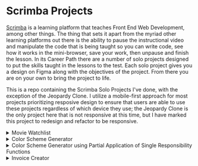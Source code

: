 # Scrimba Projects

[Scrimba](https://www.scrimba.com/) is a learning platform that teaches Front End Web Development, among other things. The thing that sets it apart from the myriad other learning platforms out there is the ability to pause the instructional video and manipulate the code that is being taught so you can write code, see how it works in the mini-browser, save your work, then unpause and finish the lesson. In its Career Path there are a number of solo projects designed to put the skills taught in the lessons to the test. Each solo project gives you a design on Figma along with the objectives of the project. From there you are on your own to bring the project to life.

This is a repo containing the Scrimba Solo Projects I've done, with the exception of the Jeopardy Clone. I utilize a mobile-first approach for most projects prioritizing resposive design to ensure that users are able to use these projects regardless of which device they use; the Jeopardy Clone is the only project here that is not responsive at this time, but I have marked this project to redesign and refactor to be responsive.



<details>
  <summary>Movie Watchlist</summary>
  
  - [Movie Watchlist](https://dallasviars.github.io/Scrimba_Projects/MovieWatchlist/)
  
  ### Project requirements: 
  - Contain two pages
    - index.html
      - Search page
      - Calls the OMDB API using title search
      - Displays search results 
    - watchlist.html
      - Displays movie data for movies saved using an "Add to watchlist" button
    - Button to "add to watchlist" to save data to local storage
  
  ### Skills used:
  - Asynchronous promises
  - Async / await
  - Error handling
  - Object destructuring
  - Spread operator
  - Nullish coalescing operator
  - HTML, CSS, and DOM manipulation
  
  ### Notes, thoughts, and methodology:

This was such a fun and educational project to work on. I really enjoyed reading through the API documentation and testing its functionality. Some of the things I learned while working on this project are: 

- Use of nullish coalescing operator: I had run into trouble with the saved watchlist trying to assign value to the currentWatchlist variable when the localStorage "watchlist" item didn't exist. Using the NCO here allowed me to account for the possibility of nullish values and offer an alternative value to the variable.
- This was my first project to check for the Enter key being pressed in order to trigger a function call
- This was my first live use of storing and retrieving info from localStorage

One of my goals in the way I wrote this project was to limit it to having only one function to fetch data from an API. My initial writeup used 4 functions to fetch that data. Should I refactor this project again I plan to utilize Partial Application of Single Use Functions in order to improve readability.
  
</details>

<details>
  <summary> Color Scheme Generator </summary>
  
  - [Color Scheme Generator](https://dallasviars.github.io/Scrimba_Projects/Color-Scheme-Generator/)
  
  #### Project requirements: 
  - Use an `<input type="color">` element
  - Use `<select>` to choose a color scheme
  - Use fetch to retrieve color information from an API
  - Initiate the fetch by clicking a button
  - Display the scheme colors and hex values
  - Extra credit:
    - Display color name
    - Enable one-click copy for the hex value
  
  #### Skills used:
  - HTML, CSS, and DOM manipulation
  - Asynchronous promises
  - Fetch data from an API
  - Use of ternary operator
  - Minor use of regex
  
  #### Notes, thoughts, and methodology:
The Color Scheme Generator was my first solo foray into REST API use and I was in awe of the sheer amount of information one can get from an API. It was so exciting to see how much an API could do. I had a great deal of fun with this project, and given that Scrimba does not actually grade solo projects I took some liberty to make some changes to it. The biggest change was to add a button to enable animation of the colors displayed. I had been doing some CSS animation practice and thought it would be fun to add, but also recognized not everyone would want that animation all the time, thus the enable button was born.
</details>
<details>
  <summary> Color Scheme Generator using Partial Application of Single Responsibility Functions</summary>
  
  - [Color Scheme Generator using Partial Application of Single Responsibility Functions](https://dallasviars.github.io/Scrimba_Projects/Color-Scheme-Generator-Partial-Application/)
  
  #### Project requirements: 
  - Use an `<input type="color">` element
  - Use `<select>` to choose a color scheme
  - Use fetch to retrieve color information from an API
  - Initiate the fetch by clicking a button
  - Display the scheme colors and hex values
  - Extra credit:
    - Display color name
    - Enable one-click copy for the hex value
  
  #### Skills used:
  - HTML, CSS, and DOM manipulation
  - Asynchronous promises
  - Fetch data from an API
  - Use of ternary operator
  - Minor use of regex
  - Improved naming convention of functions and variables
  - Partial Application of Single Responsibility Functions
  
  #### Notes, thoughts, and methodology:
Having just learned about the idea behind Partial Application I set out to find a project I'd already done and apply what I'd learned to it. Refactoring the original Color Scheme Generator code was more challenging than I originally thought it would be, but the resulting code appears cleaner and easier to read as well as having components that are more readily suited to be used in other projects without significant reworking. 
</details>
<details>
  <summary> Invoice Creator  </summary>
  
  [Invoice Creator](https://dallasviars.github.io/Scrimba_Projects/Invoice-Creator/)
  
  #### Project requirements: 
  - Use an array to hold services requested
  - Buttons to add service to array
  - Place to display data from the array
  - Update display each time the array is changed
  - Can only use each service once
  - Total cos stays updated
  - Button to "send invoice" (reset page)
  - Stretch: Add ability to remove items after they've been added

  
  #### Skills used:
  - Use of 1D objects
  - DOM manipulation
  - Use of .slice(), .reduce(), and .map() methods

  
  #### Notes, thoughts, and methodology:
  - This was one of the first Scrimba Solo Projects I created. Like many other challenges I had a fun time doing this one. Looking back now I see many places where I could improve my code (some of the more obvious changes for a future refactoring listed below). 
  - The Figma file for this project suggested items related to lawn care, but since this is a Solo Project and the content for it is flexible I chose Bakery items since I love to bake, and feeding people tasty things is something I enjoy very much.
  - I decided to leave this project here without refactoring it as an easy reference point on how my code has improved with expereience.

  #### Room for improvement:
  - Remember to remove unnecessary instances of console.log()
  - Remember to remove code that has been commented out
  - Simplify comparisons to use the ternary operator when it will improve readability
  - Use better naming conventions in CSS and Javascript (i.e. instead of `addToInvoice(x)` use `addToInvoice(item)`)
  - Use `.classList.toggle(className)` instead of using multiple lines to change individual CSS properties
  - Rework functions to avoid onclick function calls in the HTML
  
</details>
